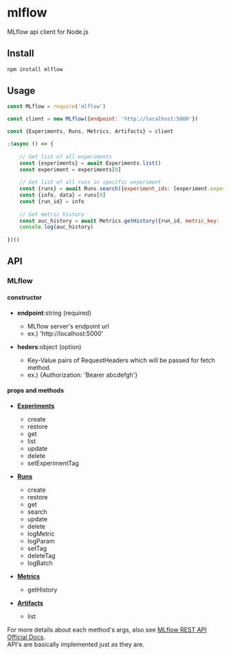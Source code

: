 # mlflow
MLflow api client for Node.js

## Install

```sh
npm install mlflow
```

## Usage

```js
const MLflow = require('mlflow')

const client = new MLflow({endpoint: 'http://localhost:5000'})

const {Experiments, Runs, Metrics, Artifacts} = client

;(async () => {
	
	// Get list of all experiments
	const {experiments} = await Experiments.list()
	const experiment = experiments[0]
	
	// Get list of all runs in specific experiment
	const {runs} = await Runs.search({experiment_ids: [experiment.experiment_id]})
	const {info, data} = runs[0]
	const {run_id} = info
	
	// Get metric history
	const auc_history = await Metrics.getHistory({run_id, metric_key: 'auc_score'})
	console.log(auc_history)
	
})()
```

## API

### MLflow

#### constructor

- **endpoint**:string (required)
	- MLflow server's endpoint url
	- ex.) 'http://localhost:5000'

- **heders**:object (option)
	- Key-Value pairs of RequestHeaders which will be passed for fetch method. 
	- ex.) {Authorization: 'Bearer abcdefgh'}

#### props and methods

- [**Experiments**](https://github.com/Yuhsak/mlflow/blob/master/src/experiments.js)
	- create
	- restore
	- get
	- list
	- update
	- delete
	- setExperimentTag

- [**Runs**](https://github.com/Yuhsak/mlflow/blob/master/src/runs.js)
	- create
	- restore
	- get
	- search
	- update
	- delete
	- logMetric
	- logParam
	- setTag
	- deleteTag
	- logBatch

- [**Metrics**](https://github.com/Yuhsak/mlflow/blob/master/src/metrics.js)
	- getHistory

- [**Artifacts**](https://github.com/Yuhsak/mlflow/blob/master/src/artifacts.js)
	- list

For more details about each method's args, also see [MLflow REST API Official Docs](https://mlflow.org/docs/latest/rest-api.html).  
API's are basically implemented just as they are.
